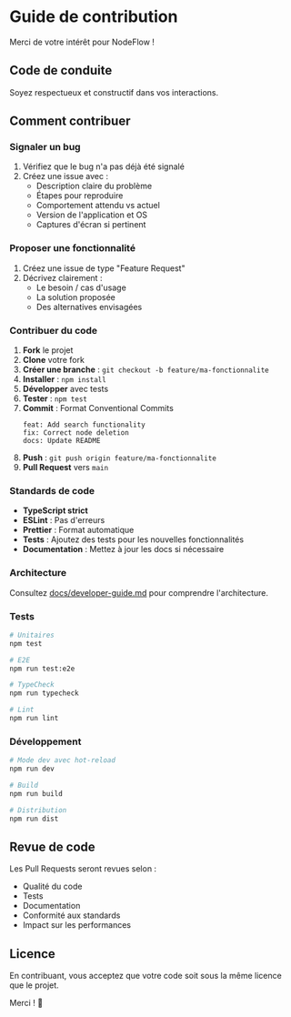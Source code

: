 # Guide de contribution

Merci de votre intérêt pour NodeFlow !

## Code de conduite

Soyez respectueux et constructif dans vos interactions.

## Comment contribuer

### Signaler un bug

1. Vérifiez que le bug n'a pas déjà été signalé
2. Créez une issue avec :
   - Description claire du problème
   - Étapes pour reproduire
   - Comportement attendu vs actuel
   - Version de l'application et OS
   - Captures d'écran si pertinent

### Proposer une fonctionnalité

1. Créez une issue de type "Feature Request"
2. Décrivez clairement :
   - Le besoin / cas d'usage
   - La solution proposée
   - Des alternatives envisagées

### Contribuer du code

1. **Fork** le projet
2. **Clone** votre fork
3. **Créer une branche** : `git checkout -b feature/ma-fonctionnalite`
4. **Installer** : `npm install`
5. **Développer** avec tests
6. **Tester** : `npm test`
7. **Commit** : Format Conventional Commits
   ```
   feat: Add search functionality
   fix: Correct node deletion
   docs: Update README
   ```
8. **Push** : `git push origin feature/ma-fonctionnalite`
9. **Pull Request** vers `main`

### Standards de code

- **TypeScript strict**
- **ESLint** : Pas d'erreurs
- **Prettier** : Format automatique
- **Tests** : Ajoutez des tests pour les nouvelles fonctionnalités
- **Documentation** : Mettez à jour les docs si nécessaire

### Architecture

Consultez [docs/developer-guide.md](./docs/developer-guide.md) pour comprendre l'architecture.

### Tests

```bash
# Unitaires
npm test

# E2E
npm run test:e2e

# TypeCheck
npm run typecheck

# Lint
npm run lint
```

### Développement

```bash
# Mode dev avec hot-reload
npm run dev

# Build
npm run build

# Distribution
npm run dist
```

## Revue de code

Les Pull Requests seront revues selon :
- Qualité du code
- Tests
- Documentation
- Conformité aux standards
- Impact sur les performances

## Licence

En contribuant, vous acceptez que votre code soit sous la même licence que le projet.

Merci ! 🎉
